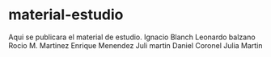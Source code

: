 # material-estudio
Aqui se publicara el material de estudio.
Ignacio Blanch
Leonardo balzano
Rocio M. Martinez
Enrique Menendez
Juli martin
Daniel Coronel
Julia Martin
